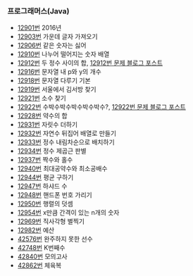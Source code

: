 ### 프로그래머스(Java)
- [12901번](Programmers/12901/Solution.java) 2016년
- [12903번](Programmers/12903/12903.java) 가운데 글자 가져오기
- [12906번](Programmers/12906/12906.java) 같은 숫자는 싫어
- [12910번](Programmers/12910/Solution.java) 나누어 떨어지는 숫자 배열
- [12912번](Programmers/12912/12912.java) 두 정수 사이의 합, [12912번 문제 블로그 포스트](https://i-am-not-kangjik.github.io/posts/post60/)
- [12916번](Programmers/12916/12916.java) 문자열 내 p와 y의 개수
- [12918번](Programmers/12918/12918.java) 문자열 다루기 기본
- [12919번](Programmers/12919/12919.java) 서울에서 김서방 찾기
- [12921번](Programmers/12921/Solution.java) 소수 찾기
- [12922번](Programmers/12922/12922.java) 수박수박수박수박수박수?, [12922번 문제 블로그 포스트](https://i-am-not-kangjik.github.io/posts/post61/)
- [12928번](Programmers/12928/12928.java) 약수의 합
- [12931번](Programmers/12931/12931.java) 자릿수 더하기
- [12932번](Programmers/12932/12932.java) 자연수 뒤집어 배열로 만들기
- [12933번](Programmers/12933/12933.java) 정수 내림차순으로 배치하기
- [12934번](Programmers/12934/12934.java) 정수 제곱근 판별
- [12937번](Programmers/12937/12937.java) 짝수와 홀수
- [12940번](Programmers/12940/12940.java) 최대공약수와 최소공배수
- [12944번](Programmers/12944/12944.java) 평균 구하기
- [12947번](Programmers/12947/12947.java) 하샤드 수
- [12948번](Programmers/12948/12948.java) 핸드폰 번호 가리기
- [12950번](Programmers/12950/12950.java) 행렬의 덧셈
- [12954번](Programmers/12954/12954.java) x만큼 간격이 있는 n개의 숫자
- [12969번](Programmers/12969/12969.java) 직사각형 별찍기
- [12982번](Programmers/12982/Solution.java) 예산
- [42576번](Programmers/42576/Solution.java) 완주하지 못한 선수
- [42748번](Programmers/42748/42748.java) K번째수
- [42840번](Programmers/42840/42840.java) 모의고사
- [42862번](Programmers/42862/Solution.java) 체육복




